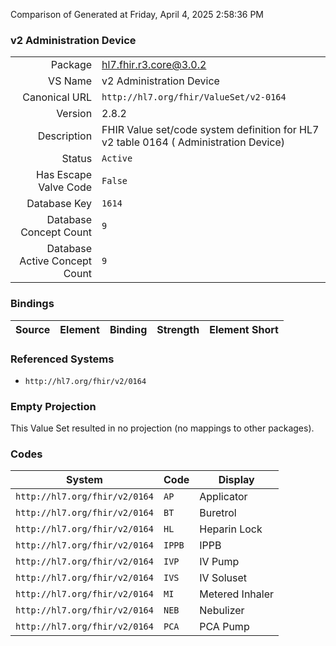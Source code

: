 Comparison of 
Generated at Friday, April 4, 2025 2:58:36 PM

### v2 Administration Device

|      |     |
| ---: | --- |
| Package | hl7.fhir.r3.core@3.0.2 |
| VS Name | v2 Administration Device |
| Canonical URL | `http://hl7.org/fhir/ValueSet/v2-0164` |
| Version | 2.8.2 |
| Description | FHIR Value set/code system definition for HL7 v2 table 0164 ( Administration Device) |
| Status | `Active` |
| Has Escape Valve Code | `False` |
| Database Key | `1614` |
| Database Concept Count | `9` |
| Database Active Concept Count | `9` |
### Bindings

| Source | Element | Binding | Strength | Element Short |
| ------ | ------- | ------- | -------- | ------------- |

### Referenced Systems

* `http://hl7.org/fhir/v2/0164`
### Empty Projection

This Value Set resulted in no projection (no mappings to other packages).

### Codes

| System | Code | Display |
| ------ | ---- | ------- |
| `http://hl7.org/fhir/v2/0164` | `AP` | Applicator |
| `http://hl7.org/fhir/v2/0164` | `BT` | Buretrol |
| `http://hl7.org/fhir/v2/0164` | `HL` | Heparin Lock |
| `http://hl7.org/fhir/v2/0164` | `IPPB` | IPPB |
| `http://hl7.org/fhir/v2/0164` | `IVP` | IV Pump |
| `http://hl7.org/fhir/v2/0164` | `IVS` | IV Soluset |
| `http://hl7.org/fhir/v2/0164` | `MI` | Metered Inhaler |
| `http://hl7.org/fhir/v2/0164` | `NEB` | Nebulizer |
| `http://hl7.org/fhir/v2/0164` | `PCA` | PCA Pump |
